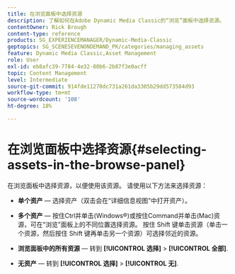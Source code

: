 ```yaml
---
title: 在浏览面板中选择资源
description: 了解如何在Adobe Dynamic Media Classic的“浏览”面板中选择资源。
contentOwner: Rick Brough
content-type: reference
products: SG_EXPERIENCEMANAGER/Dynamic-Media-Classic
geptopics: SG_SCENESEVENONDEMAND_PK/categories/managing_assets
feature: Dynamic Media Classic,Asset Management
role: User
exl-id: eb8afc39-7784-4e32-80b6-2b87f3e0acff
topic: Content Management
level: Intermediate
source-git-commit: 914fde11270dc731a261da3305b29dd573584d93
workflow-type: tm+mt
source-wordcount: '108'
ht-degree: 18%

---
```


# 在浏览面板中选择资源{#selecting-assets-in-the-browse-panel}

在浏览面板中选择资源，以便使用该资源。 请使用以下方法来选择资源：

* **单个资产**  — 选择资产（双击会在“详细信息视图”中打开资产）。

* **多个资产**  — 按住Ctrl并单击(Windows®)或按住Command并单击(Mac)资源，可在“浏览”面板上的不同位置选择资源。 按住 Shift 键单击资源（单击一个资源，然后按住 Shift 键再单击另一个资源）可选择邻近的资源。

* **浏览面板中的所有资源**  — 转到 **[!UICONTROL 选择]** > **[!UICONTROL 全部]**.

* **无资产**  — 转到 **[!UICONTROL 选择]** > **[!UICONTROL 无]**.
